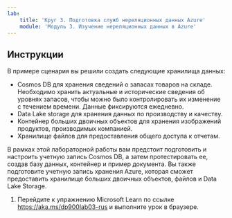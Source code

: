 ```yaml
---
lab:
    title: 'Круг 3. Подготовка служб нереляционных данных Azure'
    module: 'Модуль 3. Изучение нереляционных данных в Azure'
---
```


## Инструкции
В примере сценария вы решили создать следующие хранилища данных:

* Cosmos DB для хранения сведений о запасах товаров на складе. Необходимо хранить актуальные и исторические сведения об уровнях запасов, чтобы можно было контролировать их изменение с течением времени. Данные фиксируются ежедневно.
* Data Lake storage для хранения данных по производству и качеству.
* Контейнер больших двоичных объектов для хранения изображений продуктов, производимых компанией.
* Хранилище файлов для предоставления общего доступа к отчетам.

В рамках этой лабораторной работы вам предстоит подготовить и настроить учетную запись Cosmos DB, а затем протестировать ее, создав базу данных, контейнер и пример документа. Вы также подготовите учетную запись хранения Azure, которая сможет предоставить хранилище больших двоичных объектов, файлов и Data Lake Storage.

1.	Перейдите к упражнению Microsoft Learn по ссылке https://aka.ms/dp900lab03-rus и выполните урок в браузере. 
